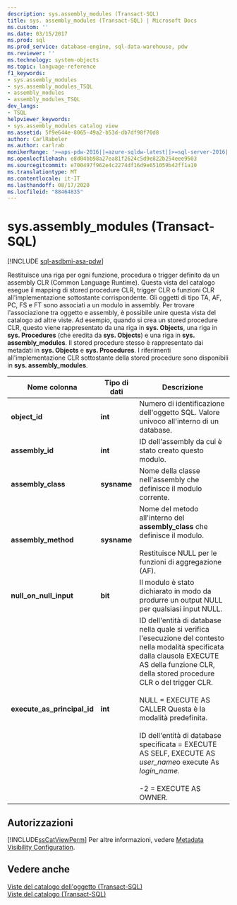 ```yaml
---
description: sys.assembly_modules (Transact-SQL)
title: sys. assembly_modules (Transact-SQL) | Microsoft Docs
ms.custom: ''
ms.date: 03/15/2017
ms.prod: sql
ms.prod_service: database-engine, sql-data-warehouse, pdw
ms.reviewer: ''
ms.technology: system-objects
ms.topic: language-reference
f1_keywords:
- sys.assembly_modules
- sys.assembly_modules_TSQL
- assembly_modules
- assembly_modules_TSQL
dev_langs:
- TSQL
helpviewer_keywords:
- sys.assembly_modules catalog view
ms.assetid: 5f9e644e-8065-49a2-b53d-db7df98f70d8
author: CarlRabeler
ms.author: carlrab
monikerRange: '>=aps-pdw-2016||=azure-sqldw-latest||>=sql-server-2016||=sqlallproducts-allversions||>=sql-server-linux-2017||=azuresqldb-mi-current'
ms.openlocfilehash: e8d04bb98a27ea81f2624c5d9e822b254eee9503
ms.sourcegitcommit: e700497f962e4c2274df16d9e651059b42ff1a10
ms.translationtype: MT
ms.contentlocale: it-IT
ms.lasthandoff: 08/17/2020
ms.locfileid: "88464835"
---
```

# <a name="sysassembly_modules-transact-sql"></a>sys.assembly_modules (Transact-SQL)
[!INCLUDE [sql-asdbmi-asa-pdw](../../includes/applies-to-version/sql-asdbmi-asa-pdw.md)]

  Restituisce una riga per ogni funzione, procedura o trigger definito da un assembly CLR (Common Language Runtime). Questa vista del catalogo esegue il mapping di stored procedure CLR, trigger CLR o funzioni CLR all'implementazione sottostante corrispondente. Gli oggetti di tipo TA, AF, PC, FS e FT sono associati a un modulo in assembly. Per trovare l'associazione tra oggetto e assembly, è possibile unire questa vista del catalogo ad altre viste. Ad esempio, quando si crea un stored procedure CLR, questo viene rappresentato da una riga in **sys. Objects**, una riga in **sys. Procedures** (che eredita da **sys. Objects**) e una riga in **sys. assembly_modules**. Il stored procedure stesso è rappresentato dai metadati in **sys. Objects** e **sys. Procedures**. I riferimenti all'implementazione CLR sottostante della stored procedure sono disponibili in **sys. assembly_modules**.  
  
|Nome colonna|Tipo di dati|Descrizione|  
|-----------------|---------------|-----------------|  
|**object_id**|**int**|Numero di identificazione dell'oggetto SQL. Valore univoco all'interno di un database.|  
|**assembly_id**|**int**|ID dell'assembly da cui è stato creato questo modulo.|  
|**assembly_class**|**sysname**|Nome della classe nell'assembly che definisce il modulo corrente.|  
|**assembly_method**|**sysname**|Nome del metodo all'interno del **assembly_class** che definisce il modulo.<br /><br /> Restituisce NULL per le funzioni di aggregazione (AF).|  
|**null_on_null_input**|**bit**|Il modulo è stato dichiarato in modo da produrre un output NULL per qualsiasi input NULL.|  
|**execute_as_principal_id**|**int**|ID dell'entità di database nella quale si verifica l'esecuzione del contesto nella modalità specificata dalla clausola EXECUTE AS della funzione CLR, della stored procedure CLR o del trigger CLR.<br /><br /> NULL = EXECUTE AS CALLER Questa è la modalità predefinita.<br /><br /> ID dell'entità di database specificata = EXECUTE AS SELF, EXECUTE AS *user_name*o execute As *login_name*.<br /><br /> -2 = EXECUTE AS OWNER.|  
  
## <a name="permissions"></a>Autorizzazioni  
 [!INCLUDE[ssCatViewPerm](../../includes/sscatviewperm-md.md)] Per altre informazioni, vedere [Metadata Visibility Configuration](../../relational-databases/security/metadata-visibility-configuration.md).  
  
## <a name="see-also"></a>Vedere anche  
 [Viste del catalogo dell'oggetto &#40;Transact-SQL&#41;](../../relational-databases/system-catalog-views/object-catalog-views-transact-sql.md)   
 [Viste del catalogo &#40;Transact-SQL&#41;](../../relational-databases/system-catalog-views/catalog-views-transact-sql.md)  
  
  
